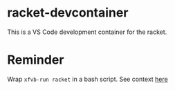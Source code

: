 # racket-devcontainer
This is a VS Code development container for the racket.

# Reminder
Wrap `xfvb-run racket` in a bash script. See context [here](https://github.com/Eugleo/magic-racket/issues/51)
